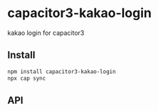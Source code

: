 # capacitor3-kakao-login

kakao login for capacitor3

## Install

```bash
npm install capacitor3-kakao-login
npx cap sync
```

## API

<docgen-index></docgen-index>

<docgen-api>
<!-- run docgen to generate docs from the source -->
<!-- More info: https://github.com/ionic-team/capacitor-docgen -->
</docgen-api>
